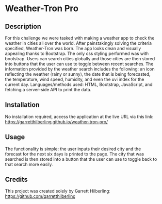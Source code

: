 # Weather-Tron Pro
 
## Description
For this challenge we were tasked with making a weather app to check the weather in cities all over the world. After painstakingly solving the criteria specified, Weather-Tron was born. The app looks clean and visually appealing thanks to Bootstrap. The only css styling performed was with bootstrap. Users can search cities globally and those cities are then stored into buttons that the user can use to toggle between recent searches. The information provided by the weather search includes the following: an icon reflecting the weather (rainy or sunny), the date that is being forecasted, the temperature, wind speed, humidity, and even the uvi index for the current day. Languages/methods used: HTML, Bootstrap, JavaScript, and fetching a server-side API to print the data.

## Installation
No installation required, access the application at the live URL via this link: https://garretthilberling.github.io/weather-tron-pro/

## Usage
The functionality is simple: the user inputs their desired city and the forecast for the next six days is printed to the page. The city that was searched is then stored into a button that the user can use to toggle back to that search more easily. 

## Credits
This project was created solely by Garrett Hilberling: https://github.com/garretthilberling
